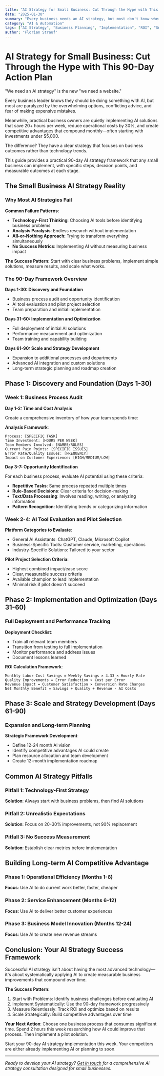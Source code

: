 ```yaml
---
title: "AI Strategy for Small Business: Cut Through the Hype with This 90-Day Action Plan"
date: "2025-01-30"
summary: "Every business needs an AI strategy, but most don't know where to start. This practical 90-day plan shows exactly how to evaluate, implement, and scale AI in your business with measurable ROI."
category: "AI & Automation"
tags: ["AI Strategy", "Business Planning", "Implementation", "ROI", "Small Business", "90-Day Plan"]
author: "Florian Strauf"
---
```


# AI Strategy for Small Business: Cut Through the Hype with This 90-Day Action Plan

"We need an AI strategy" is the new "we need a website."

Every business leader knows they should be doing something with AI, but most are paralyzed by the overwhelming options, conflicting advice, and fear of making expensive mistakes.

Meanwhile, practical business owners are quietly implementing AI solutions that save 20+ hours per week, reduce operational costs by 30%, and create competitive advantages that compound monthly—often starting with investments under $5,000.

The difference? They have a clear strategy that focuses on business outcomes rather than technology trends.

This guide provides a practical 90-day AI strategy framework that any small business can implement, with specific steps, decision points, and measurable outcomes at each stage.

## The Small Business AI Strategy Reality

### Why Most AI Strategies Fail

**Common Failure Patterns**:
- **Technology-First Thinking**: Choosing AI tools before identifying business problems
- **Analysis Paralysis**: Endless research without implementation
- **All-or-Nothing Approach**: Trying to transform everything simultaneously
- **No Success Metrics**: Implementing AI without measuring business impact

**The Success Pattern**:
Start with clear business problems, implement simple solutions, measure results, and scale what works.

### The 90-Day Framework Overview

**Days 1-30: Discovery and Foundation**
- Business process audit and opportunity identification
- AI tool evaluation and pilot project selection
- Team preparation and initial implementation

**Days 31-60: Implementation and Optimization**
- Full deployment of initial AI solutions
- Performance measurement and optimization
- Team training and capability building

**Days 61-90: Scale and Strategy Development**
- Expansion to additional processes and departments
- Advanced AI integration and custom solutions
- Long-term strategic planning and roadmap creation

## Phase 1: Discovery and Foundation (Days 1-30)

### Week 1: Business Process Audit

**Day 1-2: Time and Cost Analysis**

Create a comprehensive inventory of how your team spends time:

**Analysis Framework**:
```
Process: [SPECIFIC TASK]
Time Investment: [HOURS PER WEEK]
Team Members Involved: [NAMES/ROLES]
Current Pain Points: [SPECIFIC ISSUES]
Error Rate/Quality Issues: [FREQUENCY]
Impact on Customer Experience: [HIGH/MEDIUM/LOW]
```

**Day 3-7: Opportunity Identification**

For each business process, evaluate AI potential using these criteria:
- **Repetitive Tasks**: Same process repeated multiple times
- **Rule-Based Decisions**: Clear criteria for decision-making
- **Text/Data Processing**: Involves reading, writing, or analyzing information
- **Pattern Recognition**: Identifying trends or categorizing information

### Week 2-4: AI Tool Evaluation and Pilot Selection

**Platform Categories to Evaluate**:
- General AI Assistants: ChatGPT, Claude, Microsoft Copilot
- Business-Specific Tools: Customer service, marketing, operations
- Industry-Specific Solutions: Tailored to your sector

**Pilot Project Selection Criteria**:
- Highest combined impact/ease score
- Clear, measurable success criteria
- Available champion to lead implementation
- Minimal risk if pilot doesn't succeed

## Phase 2: Implementation and Optimization (Days 31-60)

### Full Deployment and Performance Tracking

**Deployment Checklist**:
- Train all relevant team members
- Transition from testing to full implementation
- Monitor performance and address issues
- Document lessons learned

**ROI Calculation Framework**:
```
Monthly Labor Cost Savings = Weekly Savings × 4.33 × Hourly Rate
Quality Improvements = Error Reduction × Cost per Error
Revenue Impact = Customer Satisfaction × Conversion Rate Changes
Net Monthly Benefit = Savings + Quality + Revenue - AI Costs
```

## Phase 3: Scale and Strategy Development (Days 61-90)

### Expansion and Long-term Planning

**Strategic Framework Development**:
- Define 12-24 month AI vision
- Identify competitive advantages AI could create
- Plan resource allocation and team development
- Create 12-month implementation roadmap

## Common AI Strategy Pitfalls

### Pitfall 1: Technology-First Strategy
**Solution**: Always start with business problems, then find AI solutions

### Pitfall 2: Unrealistic Expectations
**Solution**: Focus on 20-30% improvements, not 90% replacement

### Pitfall 3: No Success Measurement
**Solution**: Establish clear metrics before implementation

## Building Long-term AI Competitive Advantage

### Phase 1: Operational Efficiency (Months 1-6)
**Focus**: Use AI to do current work better, faster, cheaper

### Phase 2: Service Enhancement (Months 6-12)
**Focus**: Use AI to deliver better customer experiences

### Phase 3: Business Model Innovation (Months 12-24)
**Focus**: Use AI to create new revenue streams

## Conclusion: Your AI Strategy Success Framework

Successful AI strategy isn't about having the most advanced technology—it's about systematically applying AI to create measurable business improvements that compound over time.

**The Success Pattern**:
1. Start with Problems: Identify business challenges before evaluating AI
2. Implement Systematically: Use the 90-day framework progressively
3. Measure Relentlessly: Track ROI and optimize based on results
4. Scale Strategically: Build competitive advantages over time

**Your Next Action**:
Choose one business process that consumes significant time. Spend 2 hours this week researching how AI could improve that process. Then implement a pilot solution.

Start your 90-day AI strategy implementation this week. Your competitors are either already implementing AI or planning to soon.

---

*Ready to develop your AI strategy? [Get in touch](/services) for a comprehensive AI strategy consultation designed for small businesses.*